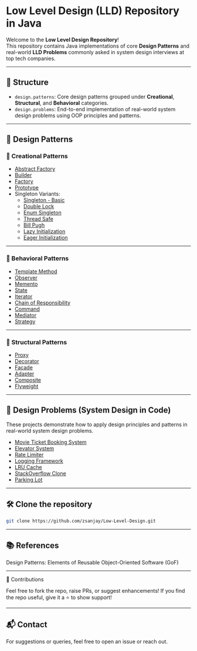 # Low Level Design (LLD) Repository in Java 

Welcome to the **Low Level Design Repository**!  
This repository contains Java implementations of core **Design Patterns** and real-world **LLD Problems** commonly asked in system design interviews at top tech companies.

---

## 📁 Structure

- `design.patterns`: Core design patterns grouped under **Creational**, **Structural**, and **Behavioral** categories.
- `design.problems`: End-to-end implementation of real-world system design problems using OOP principles and patterns.

---

## 🎯 Design Patterns

### 🔨 Creational Patterns

- [Abstract Factory](https://github.com/zsanjay/Low-Level-Design/tree/main/src/main/java/org/sanjay/lld/design/patterns/creational/abstractfactory)
- [Builder](https://github.com/zsanjay/Low-Level-Design/tree/main/src/main/java/org/sanjay/lld/design/patterns/creational/builder)
- [Factory](https://github.com/zsanjay/Low-Level-Design/tree/main/src/main/java/org/sanjay/lld/design/patterns/creational/factory)
- [Prototype](https://github.com/zsanjay/Low-Level-Design/tree/main/src/main/java/org/sanjay/lld/design/patterns/creational/prototype)
- Singleton Variants:
  - [Singleton - Basic](https://github.com/zsanjay/Low-Level-Design/tree/main/src/main/java/org/sanjay/lld/design/patterns/creational/singleton)
  - [Double Lock](https://github.com/zsanjay/Low-Level-Design/tree/main/src/main/java/org/sanjay/lld/design/patterns/creational/singleton/doubleLock)
  - [Enum Singleton](https://github.com/zsanjay/Low-Level-Design/tree/main/src/main/java/org/sanjay/lld/design/patterns/creational/singleton/enumSingleton)
  - [Thread Safe](https://github.com/zsanjay/Low-Level-Design/tree/main/src/main/java/org/sanjay/lld/design/patterns/creational/singleton/threadsafe)
  - [Bill Pugh](https://github.com/zsanjay/Low-Level-Design/tree/main/src/main/java/org/sanjay/lld/design/patterns/creational/singleton/billPugh)
  - [Lazy Initialization](https://github.com/zsanjay/Low-Level-Design/tree/main/src/main/java/org/sanjay/lld/design/patterns/creational/singleton/lazy)
  - [Eager Initialization](https://github.com/zsanjay/Low-Level-Design/tree/main/src/main/java/org/sanjay/lld/design/patterns/creational/singleton/eager)

---

### 🧠 Behavioral Patterns

- [Template Method](https://github.com/zsanjay/Low-Level-Design/tree/main/src/main/java/org/sanjay/lld/design/patterns/behavioral/template_method)
- [Observer](https://github.com/zsanjay/Low-Level-Design/tree/main/src/main/java/org/sanjay/lld/design/patterns/behavioral/observer/observer)
- [Memento](https://github.com/zsanjay/Low-Level-Design/tree/main/src/main/java/org/sanjay/lld/design/patterns/behavioral/memento)
- [State](https://github.com/zsanjay/Low-Level-Design/tree/main/src/main/java/org/sanjay/lld/design/patterns/behavioral/state)
- [Iterator](https://github.com/zsanjay/Low-Level-Design/tree/main/src/main/java/org/sanjay/lld/design/patterns/behavioral/iterator)
- [Chain of Responsibility](https://github.com/zsanjay/Low-Level-Design/tree/main/src/main/java/org/sanjay/lld/design/patterns/behavioral/chainofresponsibility)
- [Command](https://github.com/zsanjay/Low-Level-Design/tree/main/src/main/java/org/sanjay/lld/design/patterns/behavioral/command)
- [Mediator](https://github.com/zsanjay/Low-Level-Design/tree/main/src/main/java/org/sanjay/lld/design/patterns/behavioral/mediator)
- [Strategy](https://github.com/zsanjay/Low-Level-Design/tree/main/src/main/java/org/sanjay/lld/design/patterns/behavioral/strategy)

---

### 🧱 Structural Patterns

- [Proxy](https://github.com/zsanjay/Low-Level-Design/tree/main/src/main/java/org/sanjay/lld/design/patterns/structural/proxy)
- [Decorator](https://github.com/zsanjay/Low-Level-Design/tree/main/src/main/java/org/sanjay/lld/design/patterns/structural/decorator)
- [Facade](https://github.com/zsanjay/Low-Level-Design/tree/main/src/main/java/org/sanjay/lld/design/patterns/structural/facade)
- [Adapter](https://github.com/zsanjay/Low-Level-Design/tree/main/src/main/java/org/sanjay/lld/design/patterns/structural/adapter)
- [Composite](https://github.com/zsanjay/Low-Level-Design/tree/main/src/main/java/org/sanjay/lld/design/patterns/structural/composite)
- [Flyweight](https://github.com/zsanjay/Low-Level-Design/tree/main/src/main/java/org/sanjay/lld/design/patterns/structural/flyweight)

---

## 🧩 Design Problems (System Design in Code)

These projects demonstrate how to apply design principles and patterns in real-world system design problems.

- [Movie Ticket Booking System](https://github.com/zsanjay/Low-Level-Design/tree/main/src/main/java/org/sanjay/lld/design/problems/movie_ticket_booking_system)
- [Elevator System](https://github.com/zsanjay/Low-Level-Design/tree/main/src/main/java/org/sanjay/lld/design/problems/elevatorsystem)
- [Rate Limiter](https://github.com/zsanjay/Low-Level-Design/tree/main/src/main/java/org/sanjay/lld/design/problems/ratelimiter)
- [Logging Framework](https://github.com/zsanjay/Low-Level-Design/tree/main/src/main/java/org/sanjay/lld/design/problems/logging_framework)
- [LRU Cache](https://github.com/zsanjay/Low-Level-Design/tree/main/src/main/java/org/sanjay/lld/design/problems/lru_cache)
- [StackOverflow Clone](https://github.com/zsanjay/Low-Level-Design/tree/main/src/main/java/org/sanjay/lld/design/problems/stackoverflow)
- [Parking Lot](https://github.com/zsanjay/Low-Level-Design/tree/main/src/main/java/org/sanjay/lld/design/problems/parkinglot)

---

## 🛠️ Clone the repository

   ```bash
   git clone https://github.com/zsanjay/Low-Level-Design.git
```
----

## 📚 References

Design Patterns: Elements of Reusable Object-Oriented Software (GoF)

----

🤝 Contributions

Feel free to fork the repo, raise PRs, or suggest enhancements!
If you find the repo useful, give it a ⭐ to show support!

----

## 📬 Contact
For suggestions or queries, feel free to open an issue or reach out.
